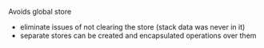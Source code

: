 Avoids global store

- eliminate issues of not clearing the store (stack data was never in it)
- separate stores can be created and encapsulated operations over them
